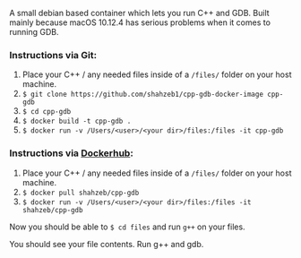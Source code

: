 A small debian based container which lets you run C++ and GDB.
Built mainly because macOS 10.12.4 has serious problems when it comes to running GDB.

### Instructions via Git:
1. Place your C++ / any needed files inside of a `/files/` folder on your host machine.
2. `$ git clone https://github.com/shahzeb1/cpp-gdb-docker-image cpp-gdb`
3. `$ cd cpp-gdb`
4. `$ docker build -t cpp-gdb .`
5. `$ docker run -v /Users/<user>/<your dir>/files:/files -it cpp-gdb`

### Instructions via [Dockerhub](https://hub.docker.com/r/shahzeb/cpp-gdb/):
1. Place your C++ / any needed files inside of a `/files/` folder on your host machine.
2. `$ docker pull shahzeb/cpp-gdb`
3. `$ docker run -v /Users/<user>/<your dir>/files:/files -it shahzeb/cpp-gdb`

Now you should be able to `$ cd files` and run `g++` on your files. 

You should see your file contents. Run g++ and gdb.